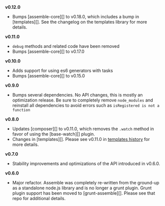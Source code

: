 **v0.12.0**

- Bumps [assemble-core][] to v0.18.0, which includes a bump in [templates][]. See the changelog on the templates library for more details.

**v0.11.0**

- `debug` methods and related code have been removed
- Bumps [assemble-core][] to v0.17.0

**v0.10.0**

- Adds support for using es6 generators with tasks
- Bumps [assemble-core][] to v0.15.0

**v0.9.0**

- Bumps several dependencies. No API changes, this is mostly an optimization release. Be sure to completely remove `node_modules` and reinstall all dependencies to avoid errors such as `isRegistered is not a function`

**v0.8.0**

- Updates [composer][] to v0.11.0, which removes the `.watch` method in favor of using the [base-watch][] plugin.
- Changes in [templates][]. Please see v0.11.0 in [templates history](https://github.com/jonschlinkert/templates#history) for more details.

**v0.7.0**

- Stability improvements and optimizations of the API introduced in v0.6.0.

**v0.6.0**

- Major refactor. Assemble was completely re-written from the ground-up as a standalone node.js library and is no longer a grunt plugin. Grunt plugin support has been moved to [grunt-assemble][]. Please see that repo for additional details.